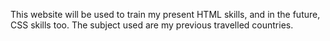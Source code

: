 This website will be used to train my present HTML skills, and in the future, CSS skills too. The subject used are my previous travelled countries. 